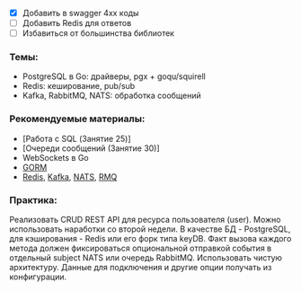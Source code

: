 - [x] Добавить в swagger 4хх коды
- [ ] Добавить Redis для ответов
- [ ] Избавиться от большинства библиотек

### Темы:
* PostgreSQL в Go: драйверы, pgx + goqu/squirell
* Redis: кеширование, pub/sub
* Kafka, RabbitMQ, NATS: обработка сообщений

### Рекомендуемые материалы:
* [Работа с SQL (Занятие 25)]
* [Очереди сообщений (Занятие 30)]
* WebSockets в Go
* [GORM](https://gorm.io/)
* [Redis](https://github.com/redis/go-redis), [Kafka](https://github.com/twmb/franz-go), [NATS](https://github.com/nats-io/nats.go), [RMQ](https://github.com/rabbitmq/amqp091-go)

### Практика:

Реализовать CRUD REST API для ресурса пользователя (user). Можно использовать наработки со второй недели.
В качестве БД - PostgreSQL, для кэширования - Redis или его форк типа keyDB. Факт вызова каждого метода
должен фиксироваться опциональной отправкой события в отдельный subject NATS или очередь RabbitMQ.
Использовать чистую архитектуру. Данные для подключения и другие опции получать из конфигурации.
